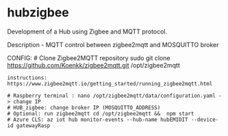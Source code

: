 # hubzigbee
Development of a Hub using Zigbee and MQTT protocol. 


Description  - MQTT control between zigbee2mqtt and MOSQUITTO broker


CONFIG: 
    # Clone Zigbee2MQTT repository
          sudo git clone https://github.com/Koenkk/zigbee2mqtt.git /opt/zigbee2mqtt
    
    instructions: https://www.zigbee2mqtt.io/getting_started/running_zigbee2mqtt.html
    
    # Raspberry terminal : nano /opt/zigbee2mqtt/data/configuration.yaml -> change IP
    # HUB_zigbee: change broker IP (MOSQUITTO_ADDRESS)
    # Optional: run zigbee2mqtt cd /opt/zigbee2mqtt &&  npm start
    # Azure CLS: az iot hub monitor-events --hub-name hubEMIDIT --device-id gatewayRasp

